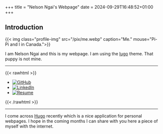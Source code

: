 +++
title = "Nelson Ngai's Webpage"
date = 2024-09-29T16:48:52+01:00
+++

## Introduction
{{< img class="profile-img" src="/pix/me.webp" caption="Me." mouse="Pi-Pi and I in Canada.">}}

I am Nelson Ngai and this is my webpage. I am using the [lugo](https://github.com/LukeSmithxyz/lugo) theme. That puppy is not mine.

---
{{< rawhtml >}}
    <ul id="icon-menu">
      <li>
        <a href="https://github.com/nelnn">
          <img src="/pix/github.png" title="GitHub" alt="GitHub">
        </a>
      </li>
      <li>
        <a href="https://www.linkedin.com/in/nelson-ngai-3686b0307">
          <img src="/pix/linkedin.png" title="LinkedIn" alt="LinkedIn">
        </a>
      </li>
      <li>
        <a href="files/CV.pdf" target="_blank">
          <img src="/pix/cv.png" title="CV" alt="Resume">
        </a>
      </li>
    </ul>
{{< /rawhtml >}}

---

I come across [Hugo](https://gohugo.io/) recently which is a nice application for personal webpages. I hope in the coming months I can share with you here a piece of myself with the internet.




